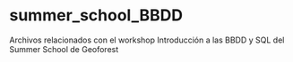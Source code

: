 # summer_school_BBDD
Archivos relacionados con el workshop Introducción a las BBDD y SQL del Summer School de Geoforest
